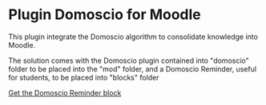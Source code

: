 # Plugin Domoscio for Moodle

This plugin integrate the Domoscio algorithm to consolidate knowledge into Moodle.

The solution comes with the Domoscio plugin contained into "domoscio" folder to be placed into the "mod" folder, and a Domoscio Reminder, useful for students, to be placed into "blocks" folder

[Get the Domoscio Reminder block](https://github.com/Celumproject/moodle-block_domoscioreminder)
